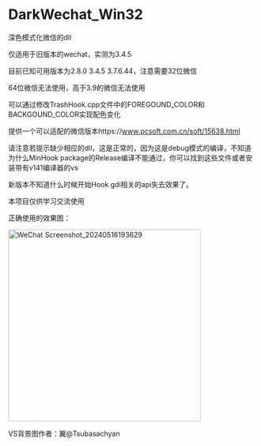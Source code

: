# DarkWechat_Win32

深色模式化微信的dll

仅适用于旧版本的wechat，实测为3.4.5

目前已知可用版本为2.8.0 3.4.5 3.7.6.44，注意需要32位微信

64位微信无法使用，高于3.9的微信无法使用

可以通过修改TrashHook.cpp文件中的FOREGOUND_COLOR和BACKGOUND_COLOR实现配色变化

提供一个可以适配的微信版本https://www.pcsoft.com.cn/soft/15638.html

请注意若提示缺少相应的dll，这是正常的，因为这是debug模式的编译，不知道为什么MinHook package的Release编译不能通过，你可以找到这些文件或者安装带有v141编译器的vs

新版本不知道什么时候开始Hook gdi相关的api失去效果了。

本项目仅供学习交流使用

正确使用的效果图：

<img width="389" alt="WeChat Screenshot_20240516193629" src="https://github.com/vpurana/DarkWechat_Win32/assets/69775280/aaa7318f-5513-4f68-ac95-e809d13280b7">

VS背景图作者：翼@Tsubasachyan
